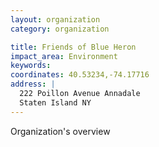 ```yaml
---
layout: organization
category: organization

title: Friends of Blue Heron
impact_area: Environment
keywords: 
coordinates: 40.53234,-74.17716
address: |
  222 Poillon Avenue Annadale
  Staten Island NY 
---
```

Organization's overview
